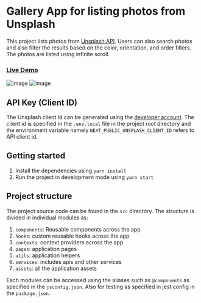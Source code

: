 # Gallery App for listing photos from Unsplash

This project lists photos from [Unsplash API](https://unsplash.com/documentation). Users can also search photos and also filter the results based on the color, orientation, and order filters. The photos are listed using infinite scroll.

### [Live Demo](https://unsplash.aadilmehraj.dev/)

![image](https://user-images.githubusercontent.com/26774310/124156866-c12fc080-dab5-11eb-9d2a-e7d6385affcc.png)
![image](https://user-images.githubusercontent.com/26774310/124156898-cc82ec00-dab5-11eb-9c0c-0ddf979a4c4f.png)

## API Key (Client ID)

The Unsplash client Id can be generated using the [developer account](https://unsplash.com/documentation#creating-a-developer-account). The client id is specified in the `.env.local` file in the project root directory and the environment variable namely `NEXT_PUBLIC_UNSPLASH_CLIENT_ID` refers to API client id.

## Getting started

1. Install the dependencies using `yarn install`
2. Run the project in development mode using `yarn start`

## Project structure

The project source code can be found in the `src` directory. The structure is divided in individual modules as:

1. `components`: Reusable components across the app
2. `hooks`: custom reusable hooks across the app
3. `contexts`: context providers across the app
4. `pages`: application pages
5. `utils`: application helpers
6. `services`: includes apis and other services
7. `assets`: all the application assets

Each modules can be accessed using the aliases such as `@components` as specified in the `jsconfig.json`. Also for testing as specified in jest config in the `package.json`.
